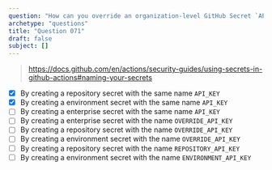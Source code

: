 ```yaml
---
question: "How can you override an organization-level GitHub Secret `API_KEY` with a different value when working within a repository? (Select two.)"
archetype: "questions"
title: "Question 071"
draft: false
subject: []
---
```


> https://docs.github.com/en/actions/security-guides/using-secrets-in-github-actions#naming-your-secrets
- [x] By creating a repository secret with the same name `API_KEY`
- [x] By creating a environment secret with the same name `API_KEY`
- [ ] By creating a enterprise secret with the same name `API_KEY`
- [ ] By creating a enterprise secret with the name `OVERRIDE_API_KEY`
- [ ] By creating a repository secret with the name `OVERRIDE_API_KEY`
- [ ] By creating a environment secret with the name `OVERRIDE_API_KEY`
- [ ] By creating a repository secret with the name `REPOSITORY_API_KEY`
- [ ] By creating a environment secret with the name `ENVIRONMENT_API_KEY`
